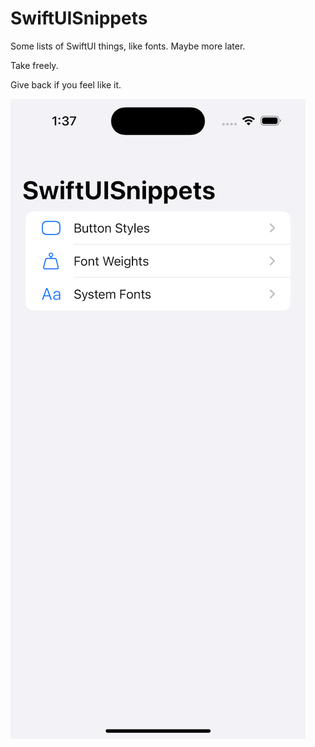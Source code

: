 # SwiftUISnippets
Some lists of SwiftUI things, like fonts. Maybe more later.

Take freely.

Give back if you feel like it.

![Main](./assets/main.png)
